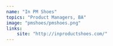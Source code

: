 ```yaml
---
name: "In PM Shoes"
topics: "Product Managers, BA"
image: "pmshoes/pmshoes.png"
links: 
    site: "http://inproductshoes.com/"
---
```


